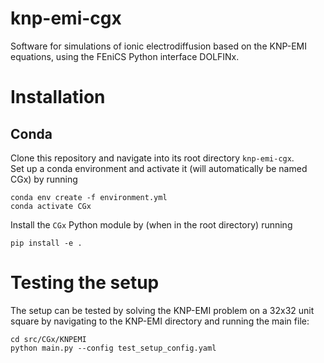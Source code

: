 # knp-emi-cgx
Software for simulations of ionic electrodiffusion based on the KNP-EMI equations, using the FEniCS Python interface DOLFINx.

# Installation
## Conda
Clone this repository and navigate into its root directory `knp-emi-cgx`. <br>
Set up a conda environment and activate it (will automatically be named CGx) by running <br> 
```
conda env create -f environment.yml
conda activate CGx
```

Install the `CGx` Python module by (when in the root directory) running

```
pip install -e .
```

# Testing the setup
The setup can be tested by solving the KNP-EMI problem on a 32x32 unit square by navigating to the KNP-EMI directory and running the main file:

```
cd src/CGx/KNPEMI
python main.py --config test_setup_config.yaml
```